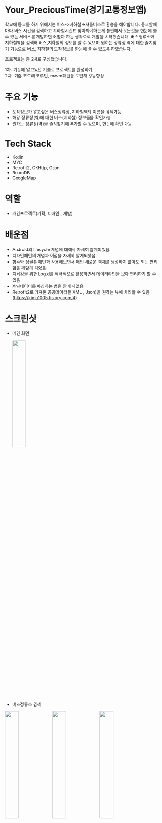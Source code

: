 # Your_PreciousTime(경기교통정보앱)

학교에 등교를 하기 위해서는 버스->지하철→셔틀버스로 환승을 해야합니다. 등교할때마다 버스 시간을 검색하고 지하철시간표 찾아봐야하는게 불편해서 모든것을 한눈에 볼 수 있는 서비스를 개발하면 어떨까 하는 생각으로 개발을 시작했습니다. 버스정류소와 지하철역을 검색해 버스,지하철의 정보를 알 수 있으며  원하는 정류장,역에 대한 즐겨찾기 기능으로 버스, 지하철의 도착정보를 한눈에 볼 수 있도록 하였습니다. 

프로젝트는 총 2차로 구성했습니다. 

1차. 기존에 알고있던 기술로 프로젝트를 완성하기  
2차. 기존 코드에 코루틴, mvvm패턴을 도입해 성능향상





# 주요 기능
* 도착정보가 알고싶은 버스정류장, 지하철역의 이름을 검색가능
* 해당 정류장(역)에 대한 버스(지하철) 정보들을 확인가능
* 원하는 정류장(역)을 즐겨찾기에 추가할 수 있으며, 한눈에 확인 가능



# Tech Stack
* Kotlin
* MVC
* Retrofit2, OKHttp, Gson
* RoomDB
* GoogleMap


# 역할
* 개인프로젝트(기획, 디자인 , 개발)

# 배운점
* Android의 lifecycle 개념에 대해서 자세히 알게되었음.
* 디자인패턴의 개념과 이점을 자세히 알게되었음.
* 함수와 싱글톤 패턴과 사용해보면서 매번 새로운 객체를 생성하지 않아도 되는 편리함을 깨닫게 되었음.
* 디버깅을 위한 Log.d를 적극적으로 활용하면서 데이터확인을 보다 편리하게 할 수 있음
* Xml데이터를 파싱하는 법을 알게 되었음
* Retrofit2로 가져온 공공데이터들(XML , Json)을 원하는 뷰에 처리할 수 있음 (https://kimq1005.tistory.com/4)


# 스크린샷
* 메인 화면  

  <img src = "https://user-images.githubusercontent.com/68366753/154833313-2a0e1467-56d8-444a-8d4e-65f875c1fce5.png" width="30%" height="30%">  
  
  
* 버스정류소 검색

 <img src = "https://user-images.githubusercontent.com/68366753/154833313-2a0e1467-56d8-444a-8d4e-65f875c1fce5.png" width="30%" height="30%"> 
 <img src = "https://user-images.githubusercontent.com/68366753/154833313-2a0e1467-56d8-444a-8d4e-65f875c1fce5.png" width="30%" height="30%"> 
 <img src = "https://user-images.githubusercontent.com/68366753/154833313-2a0e1467-56d8-444a-8d4e-65f875c1fce5.png" width="30%" height="30%"> 
  





  

  


  
